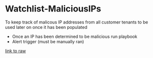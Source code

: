 # Watchlist-MaliciousIPs

To keep track of malicous IP addresses from all customer tenants to be used later on once it has been populated

- Once an IP has been determined to be malicious run playbook
- Alert trigger (must be manually ran)

[link to raw](#https://raw.githubusercontent.com/Azure/Azure-Sentinel/master/Playbooks/Watchlist-Add-IPToWatchList/azuredeploy.json)


